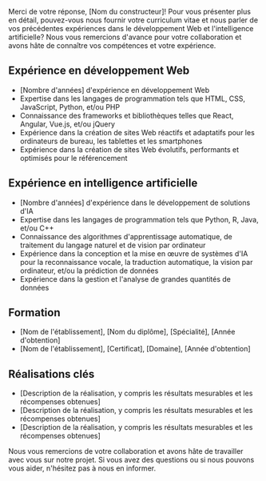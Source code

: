 Merci de votre réponse, [Nom du constructeur]! Pour vous présenter plus en détail, pouvez-vous nous fournir votre curriculum vitae et nous parler de vos précédentes expériences dans le développement Web et l'intelligence artificielle? Nous vous remercions d'avance pour votre collaboration et avons hâte de connaître vos compétences et votre expérience.

Expérience en développement Web
--------------------------------

- [Nombre d'années] d'expérience en développement Web
- Expertise dans les langages de programmation tels que HTML, CSS, JavaScript, Python, et/ou PHP
- Connaissance des frameworks et bibliothèques telles que React, Angular, Vue.js, et/ou jQuery
- Expérience dans la création de sites Web réactifs et adaptatifs pour les ordinateurs de bureau, les tablettes et les smartphones
- Expérience dans la création de sites Web évolutifs, performants et optimisés pour le référencement

Expérience en intelligence artificielle
---------------------------------------

- [Nombre d'années] d'expérience dans le développement de solutions d'IA
- Expertise dans les langages de programmation tels que Python, R, Java, et/ou C++
- Connaissance des algorithmes d'apprentissage automatique, de traitement du langage naturel et de vision par ordinateur
- Expérience dans la conception et la mise en œuvre de systèmes d'IA pour la reconnaissance vocale, la traduction automatique, la vision par ordinateur, et/ou la prédiction de données
- Expérience dans la gestion et l'analyse de grandes quantités de données

Formation
----------

- [Nom de l'établissement], [Nom du diplôme], [Spécialité], [Année d'obtention]
- [Nom de l'établissement], [Certificat], [Domaine], [Année d'obtention]

Réalisations clés
----------------

- [Description de la réalisation, y compris les résultats mesurables et les récompenses obtenues]
- [Description de la réalisation, y compris les résultats mesurables et les récompenses obtenues]
- [Description de la réalisation, y compris les résultats mesurables et les récompenses obtenues]

Nous vous remercions de votre collaboration et avons hâte de travailler avec vous sur notre projet. Si vous avez des questions ou si nous pouvons vous aider, n'hésitez pas à nous en informer.